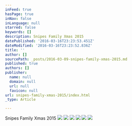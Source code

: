 ```yaml
---
inFeed: true
hasPage: true
inNav: false
inLanguage: null
starred: false
keywords: []
description: Snipes Family Xmas 2015
datePublished: '2016-03-16T23:23:53.451Z'
dateModified: '2016-03-16T23:23:52.836Z'
title: ''
author: []
sourcePath: _posts/2016-03-09-snipes-family-xmas-2015.md
published: true
authors: []
publisher:
  name: null
  domain: null
  url: null
  favicon: null
url: snipes-family-xmas-2015/index.html
_type: Article

---
```

Snipes Family Xmas 2015
![](https://s3-us-west-2.amazonaws.com/the-grid-img/p/08170b65f417ae2262c9ae446c985d9f8c9ac3dc.jpg)
![](https://s3-us-west-2.amazonaws.com/the-grid-img/p/2e635b209d80cab9240e7c1b1d08bb094b575328.jpg)
![](https://s3-us-west-2.amazonaws.com/the-grid-img/p/8888922f0e78c128427ae54505330aaa1c59effc.jpg)
![](https://s3-us-west-2.amazonaws.com/the-grid-img/p/da992f67f48cfad727bcdca0ee8e079e40f6ee59.jpg)
![](https://s3-us-west-2.amazonaws.com/the-grid-img/p/ca17934d088a5bdbacb58318111cd688a96d167a.jpg)
![](https://s3-us-west-2.amazonaws.com/the-grid-img/p/c26ac1474b1e62f4121727c8c3c614b9e418fe09.jpg)